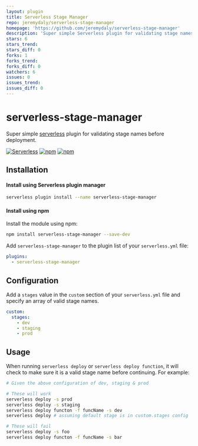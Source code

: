 ```yaml
---
layout: plugin
title: Serverless Stage Manager
repo: jeremydaly/serverless-stage-manager
homepage: 'https://github.com/jeremydaly/serverless-stage-manager'
description: 'Super simple Serverless plugin for validating stage names before deployment'
stars: 6
stars_trend: 
stars_diff: 0
forks: 1
forks_trend: 
forks_diff: 0
watchers: 6
issues: 0
issues_trend: 
issues_diff: 0
---
```



# serverless-stage-manager
Super simple [serverless](http://www.serverless.com) plugin for validating stage names before deployment.

[![Serverless](http://public.serverless.com/badges/v3.svg)](http://www.serverless.com)
[![npm](https://img.shields.io/npm/v/serverless-stage-manager.svg)](https://www.npmjs.com/package/serverless-stage-manager)
[![npm](https://img.shields.io/npm/l/serverless-stage-manager.svg)](https://www.npmjs.com/package/serverless-stage-manager)

## Installation

#### Install using Serverless plugin manager
```bash
serverless plugin install --name serverless-stage-manager
```

#### Install using npm

Install the module using npm:
```bash
npm install serverless-stage-manager --save-dev
```

Add `serverless-stage-manager` to the plugin list of your `serverless.yml` file:

```yaml
plugins:
  - serverless-stage-manager
```

## Configuration

Add a `stages` value in the `custom` section of your `serverless.yml` file and specify an array of valid stage names.

```yaml
custom:
  stages:
    - dev
    - staging
    - prod
```

## Usage

When running `serverless deploy` or `serverless deploy function`, it will check to make sure it is a valid stage name before continuing. For example:

```bash
# Given the above configuration of dev, staging & prod

# These will work
serverless deploy -s prod
serverless deploy -s staging
serverless deploy functon -f funcName -s dev
serverless deploy # assuming default stage is in custom.stages config

# These will fail
serverless deploy -s foo
serverless deploy functon -f funcName -s bar
```

